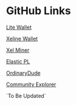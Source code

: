 <!-- TITLE: Github Links -->
<!-- SUBTITLE: A quick summary of Github Links -->

# GitHub Links

<p> <a href="https://github.com/xel-software/Litewallet-Mainnet">Lite Wallet</a></p>
<p> <a href="https://github.com/xel-software/xeline/releases">Xeline Wallet</a></p>
<p> <a href="https://github.com/xel-software/Miner-Mainnet">Xel Miner</a></p>
<p> <a href="https://github.com/xel-software/c-to-epl">Elastic PL</a></p>
<p> <a href="https://github.com/OrdinaryDude?tab=repositories">OrdinaryDude</a></p>
<p> <a href="https://github.com/xel-software/community_explorer">Community Explorer</a></p>
`To Be Updated`
